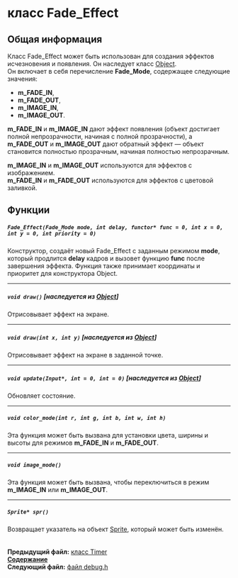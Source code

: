 ﻿# класс Fade_Effect

## Общая информация

Класс Fade_Effect может быть использован для создания эффектов исчезновения и появления. Он наследует класс [Object](04_Object.md).  
Он включает в себя перечисление **Fade_Mode**, содержащее следующие значения:
* **m_FADE_IN**, 
* **m_FADE_OUT**,
* **m_IMAGE_IN**,
* **m_IMAGE_OUT**.

**m_FADE_IN** и **m_IMAGE_IN** дают эффект появления (объект достигает полной непрозрачности, начиная с полной прозрачности), а **m_FADE_OUT** и **m_IMAGE_OUT** дают обратный эффект — объект становится полностью прозрачным, начиная полностью непрозрачным.

**m_IMAGE_IN** и **m_IMAGE_OUT** используются для эффектов с изображением.  
**m_FADE_IN** и **m_FADE_OUT** используются для эффектов с цветовой заливкой.

## Функции  

##### `Fade_Effect(Fade_Mode mode, int delay, functor* func = 0, int x = 0, int y = 0, int priority = 0)`
Конструктор, создаёт новый Fade_Effect с заданным режимом **mode**, который продлится **delay** кадров и вызовет функцию **func** после завершения эффекта. Функция также принимает координаты и приоритет для конструктора Object.  

----
##### `void draw()` [наследуется из [Object](04_Object.md#void-draw)]
Отрисовывает эффект на экране.  

----
##### `void draw(int x, int y)` [наследуется из [Object](04_Object.md#void-draw)]
Отрисовывает эффект на экране в заданной точке.  

----
##### `void update(Input*, int = 0, int = 0)` [наследуется из [Object](04_Object.md#void-updateinput-int-x_offset--0-int-y_offset--0)]
Обновляет состояние.  

----
##### `void color_mode(int r, int g, int b, int w, int h)`
Эта функция может быть вызвана для установки цвета, ширины и высоты для режимов **m_FADE_IN** и **m_FADE_OUT**.  

----
##### `void image_mode()`
Эта функция может быть вызвана, чтобы переключиться в режим **m_IMAGE_IN** или **m_IMAGE_OUT**.  

----
##### `Sprite* spr()`
Возвращает указатель на объект [Sprite](13_Sprite.md), который может быть изменён.  
   
   
**Предыдущий файл:** [класс Timer](17_Timer.md)  
**[Содержание](00_Contents.md)**  
**Следующий файл:** [файл debug.h](19_debug_h.md)

